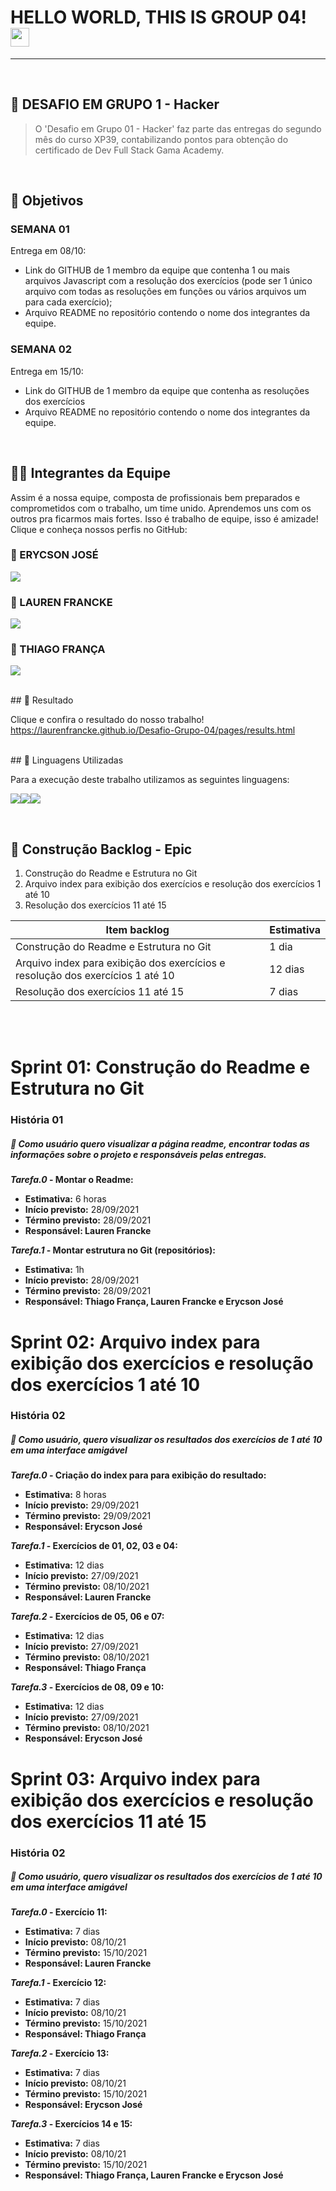 # HELLO WORLD, THIS IS GROUP 04! <img src=https://github.com/TheDudeThatCode/TheDudeThatCode/blob/master/Assets/Earth.gif width="30">
---
<br />

## 🧐 DESAFIO EM GRUPO 1 - Hacker

> O 'Desafio em Grupo 01 - Hacker' faz parte das entregas do segundo mês do curso XP39,  contabilizando pontos para obtenção do certificado de Dev Full Stack Gama Academy.

<br />

## 🎯 Objetivos

<h3>SEMANA 01</h3>
Entrega em  08/10:

<br />

- Link do GITHUB de 1 membro da equipe que contenha 1 ou mais arquivos Javascript com a resolução dos exercícios (pode ser 1 único arquivo com todas as resoluções em funções ou vários arquivos um para cada exercício);
- Arquivo README no repositório contendo o nome dos integrantes da equipe.



<h3>SEMANA 02</h3>
Entrega em  15/10:

<br />

- Link do GITHUB de 1 membro da equipe que contenha as resoluções dos exercícios
- Arquivo README no repositório contendo o nome dos integrantes da equipe.

<br />

## 👨‍💻 Integrantes da Equipe

Assim é a nossa equipe, composta de profissionais bem preparados e comprometidos com o trabalho, um time unido.
Aprendemos uns com os outros pra ficarmos mais fortes. Isso é trabalho de equipe, isso é amizade!
<br />
Clique e conheça nossos perfis no GitHub:

<H3>👦 ERYCSON JOSÉ</H3>

[<img src = "https://img.shields.io/badge/GitHub-100000?style=for-the-badge&logo=github&logoColor=white">](https://www.github.com/ErycsonJose)

<H3>👧 LAUREN FRANCKE</H3>

[<img src = "https://img.shields.io/badge/GitHub-100000?style=for-the-badge&logo=github&logoColor=white">](https://www.github.com/LaurenFrancke)

<H3>👦 THIAGO FRANÇA</H3>

[<img src = "https://img.shields.io/badge/GitHub-100000?style=for-the-badge&logo=github&logoColor=white">](https://www.github.com/Thiagorsfranca)


<br />
## 💯 Resultado

Clique e confira o resultado do nosso trabalho!
https://laurenfrancke.github.io/Desafio-Grupo-04/pages/results.html

<br />
## 👅 Linguagens Utilizadas

Para a execução deste trabalho utilizamos as seguintes linguagens:


<img src="https://img.shields.io/badge/HTML5-E34F26?style=for-the-badge&logo=html5&logoColor=white" /><img src="https://img.shields.io/badge/JavaScript-323330?style=for-the-badge&logo=javascript&logoColor=F7DF1E" /><img src="https://img.shields.io/badge/CSS3-1572B6?style=for-the-badge&logo=css3&logoColor=white" />



<br />

## 📅 Construção Backlog - Epic
<ol>
	<li>Construção do Readme e Estrutura no Git</li>
	<li>Arquivo index para exibição dos exercícios e resolução dos exercícios 1 até 10 </li>
	<li>Resolução dos exercícios 11 até 15 </li>
    
	
</ol>

<table>
	<thead>
		<th><b>Item backlog</b></th>
		<th>Estimativa </th>
	</thead>
	<tbody>
		<tr>
			<td>Construção do Readme e Estrutura no Git</td>
			<td>1 dia</td>
		</tr>
		<tr>
			<td>Arquivo index para exibição dos exercícios e resolução dos exercícios 1 até 10</td>
			<td>12 dias</td>
		</tr>
		<tr>
			<td>Resolução dos exercícios 11 até 15</td>
			<td>7 dias</td>
		</tr>
	</tbody>
</table>

<br>
</br>


# Sprint 01: Construção do Readme e Estrutura no Git
### História 01
##### 👩 Como usuário quero visualizar a página readme, encontrar todas as informações sobre o projeto e responsáveis pelas entregas.

<b><i>Tarefa.0</i> - Montar o Readme: </b> </b>
<ul>  
	<li><b>	Estimativa:</b> 6 horas</li>
	<li><b>Início previsto:</b> 28/09/2021</li>
	<li><b>Término previsto:</b> 28/09/2021</li>
	<li><b>Responsável: Lauren Francke</b></li>
</ul>

<b><i>Tarefa.1</i> -  Montar estrutura no Git (repositórios): </b> 
<ul>  
	<li><b>	Estimativa:</b> 1h</li>
	<li><b>Início previsto:</b> 28/09/2021</li>
	<li><b>Término previsto:</b> 28/09/2021</li>
	<li><b>Responsável: Thiago França, Lauren Francke e Erycson José</b></li>
</ul>


# Sprint 02: Arquivo index para exibição dos exercícios e resolução dos exercícios 1 até 10
### História 02
##### 👩 Como usuário, quero visualizar os resultados dos exercícios de 1 até 10 em uma interface amigável

<b><i>Tarefa.0</i> - Criação do index para para exibição do resultado: </b> 
<ul>  
	<li><b>	Estimativa:</b> 8 horas</li>
	<li><b>Início previsto:</b> 29/09/2021</li>
	<li><b>Término previsto:</b> 29/09/2021</li>
	<li><b>Responsável: Erycson José</b></li>
</ul>

<b><i>Tarefa.1</i> -  Exercícios de 01, 02, 03 e 04: </b> 
<ul>  
	<li><b>	Estimativa:</b> 12 dias</li>
	<li><b>Início previsto:</b> 27/09/2021</li>
	<li><b>Término previsto:</b> 08/10/2021</li>
	<li><b>Responsável: Lauren Francke</b></li>
</ul>

<b><i>Tarefa.2</i> -  Exercícios de 05, 06 e 07: </b> 
<ul>  
	<li><b>	Estimativa:</b> 12 dias</li>
	<li><b>Início previsto:</b> 27/09/2021</li>
	<li><b>Término previsto:</b> 08/10/2021</li>
	<li><b>Responsável: Thiago França</b></li>
</ul>

<b><i>Tarefa.3</i> -  Exercícios de 08, 09 e 10: </b> 
<ul>  
	<li><b>	Estimativa:</b> 12 dias</li>
	<li><b>Início previsto:</b> 27/09/2021</li>
	<li><b>Término previsto:</b> 08/10/2021</li>
	<li><b>Responsável: Erycson José</b></li>
</ul>

# Sprint 03: Arquivo index para exibição dos exercícios e resolução dos exercícios 11 até 15
### História 02
##### 👩 Como usuário, quero visualizar os resultados dos exercícios de 1 até 10 em uma interface amigável


<b><i>Tarefa.0</i> -  Exercício 11: </b> 
<ul>  
	<li><b>	Estimativa:</b> 7 dias</li>
	<li><b>Início previsto:</b> 08/10/21</li>
	<li><b>Término previsto:</b> 15/10/2021</li>
	<li><b>Responsável: Lauren Francke</b></li>
</ul>

<b><i>Tarefa.1</i> -  Exercício 12: </b> 
<ul>  
	<li><b>	Estimativa:</b> 7 dias</li>
	<li><b>Início previsto:</b> 08/10/21</li>
	<li><b>Término previsto:</b> 15/10/2021</li>
	<li><b>Responsável: Thiago França</b></li>
</ul>

<b><i>Tarefa.2</i> -  Exercício 13: </b> 
<ul>  
	<li><b>	Estimativa:</b> 7 dias</li>
	<li><b>Início previsto:</b> 08/10/21</li>
	<li><b>Término previsto:</b> 15/10/2021</li>
	<li><b>Responsável: Erycson José</b></li>
</ul>

<b><i>Tarefa.3</i> -  Exercícios 14 e 15: </b> 
<ul>  
	<li><b>	Estimativa:</b> 7 dias</li>
	<li><b>Início previsto:</b> 08/10/21</li>
	<li><b>Término previsto:</b> 15/10/2021</li>
	<li><b>Responsável: Thiago França, Lauren Francke e Erycson José</b></li>
</ul>
